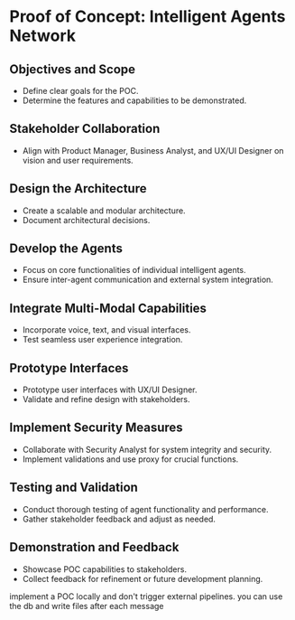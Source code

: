 # Proof of Concept: Intelligent Agents Network

## Objectives and Scope

- Define clear goals for the POC.
- Determine the features and capabilities to be demonstrated.

## Stakeholder Collaboration

- Align with Product Manager, Business Analyst, and UX/UI Designer on vision and user requirements.

## Design the Architecture

- Create a scalable and modular architecture.
- Document architectural decisions.

## Develop the Agents

- Focus on core functionalities of individual intelligent agents.
- Ensure inter-agent communication and external system integration.

## Integrate Multi-Modal Capabilities

- Incorporate voice, text, and visual interfaces.
- Test seamless user experience integration.

## Prototype Interfaces

- Prototype user interfaces with UX/UI Designer.
- Validate and refine design with stakeholders.

## Implement Security Measures

- Collaborate with Security Analyst for system integrity and security.
- Implement validations and use proxy for crucial functions.

<!-- ## DevOps Integration
- Set up CI/CD pipelines for automated testing and deployment.
- Integrate with GitHub Actions using `invoke_github_actions_pipeline`. -->

## Testing and Validation

- Conduct thorough testing of agent functionality and performance.
- Gather stakeholder feedback and adjust as needed.

## Demonstration and Feedback

- Showcase POC capabilities to stakeholders.
- Collect feedback for refinement or future development planning.

implement a POC locally and don't trigger external pipelines.
you can use the db
and write files after each message
